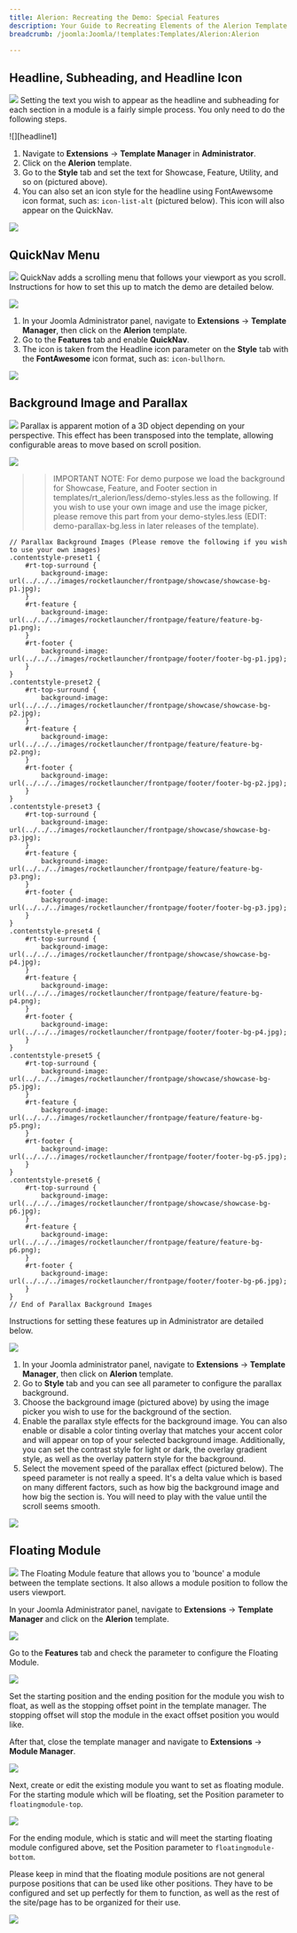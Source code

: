 ```yaml
---
title: Alerion: Recreating the Demo: Special Features
description: Your Guide to Recreating Elements of the Alerion Template for Joomla
breadcrumb: /joomla:Joomla/!templates:Templates/Alerion:Alerion

---
```


Headline, Subheading, and Headline Icon
-----
![][headline3]
Setting the text you wish to appear as the headline and subheading for each section in a module is a fairly simple process. You only need to do the following steps.

![][headline1]
1. Navigate to **Extensions** → **Template Manager** in **Administrator**.
2. Click on the **Alerion** template.
3. Go to the **Style** tab and set the text for Showcase, Feature, Utility, and so on (pictured above).
4. You can also set an icon style for the headline using FontAwewsome icon format, such as: `icon-list-alt` (pictured below). This icon will also appear on the QuickNav.

![][headline2]

QuickNav Menu
-----
![][quicknav1]
QuickNav adds a scrolling menu that follows your viewport as you scroll. Instructions for how to set this up to match the demo are detailed below.

![][quicknav2]

1. In your Joomla Administrator panel, navigate to **Extensions** → **Template Manager**, then click on the **Alerion** template.
2. Go to the **Features** tab and enable **QuickNav**.
3. The icon is taken from the Headline icon parameter on the **Style** tab with the **FontAwesome** icon format, such as: `icon-bullhorn`.

![][quicknav3]

Background Image and Parallax
-----
![][parallax1]
Parallax is apparent motion of a 3D object depending on your perspective. This effect has been transposed into the template, allowing configurable areas to move based on scroll position.

![][parallax2]

>> IMPORTANT NOTE: For demo purpose we load the background for Showcase, Feature, and Footer section in templates/rt_alerion/less/demo-styles.less as the following. If you wish to use your own image and use the image picker, please remove this part from your demo-styles.less (EDIT: demo-parallax-bg.less in later releases of the template).

~~~
// Parallax Background Images (Please remove the following if you wish to use your own images)
.contentstyle-preset1 {
    #rt-top-surround {
        background-image: url(../../../images/rocketlauncher/frontpage/showcase/showcase-bg-p1.jpg);
    }
    #rt-feature {
        background-image: url(../../../images/rocketlauncher/frontpage/feature/feature-bg-p1.png);
    }   
    #rt-footer {
        background-image: url(../../../images/rocketlauncher/frontpage/footer/footer-bg-p1.jpg);
    }   
}
.contentstyle-preset2 {
    #rt-top-surround {
        background-image: url(../../../images/rocketlauncher/frontpage/showcase/showcase-bg-p2.jpg);
    }
    #rt-feature {
        background-image: url(../../../images/rocketlauncher/frontpage/feature/feature-bg-p2.png);
    }      
    #rt-footer {
        background-image: url(../../../images/rocketlauncher/frontpage/footer/footer-bg-p2.jpg);
    }   
}
.contentstyle-preset3 {
    #rt-top-surround {
        background-image: url(../../../images/rocketlauncher/frontpage/showcase/showcase-bg-p3.jpg);
    }
    #rt-feature {
        background-image: url(../../../images/rocketlauncher/frontpage/feature/feature-bg-p3.png);
    }      
    #rt-footer {
        background-image: url(../../../images/rocketlauncher/frontpage/footer/footer-bg-p3.jpg);
    }   
}
.contentstyle-preset4 {
    #rt-top-surround {
        background-image: url(../../../images/rocketlauncher/frontpage/showcase/showcase-bg-p4.jpg);
    }
    #rt-feature {
        background-image: url(../../../images/rocketlauncher/frontpage/feature/feature-bg-p4.png);
    }      
    #rt-footer {
        background-image: url(../../../images/rocketlauncher/frontpage/footer/footer-bg-p4.jpg);
    }   
}
.contentstyle-preset5 {
    #rt-top-surround {
        background-image: url(../../../images/rocketlauncher/frontpage/showcase/showcase-bg-p5.jpg);
    }
    #rt-feature {
        background-image: url(../../../images/rocketlauncher/frontpage/feature/feature-bg-p5.png);
    }      
    #rt-footer {
        background-image: url(../../../images/rocketlauncher/frontpage/footer/footer-bg-p5.jpg);
    }   
}
.contentstyle-preset6 {
    #rt-top-surround {
        background-image: url(../../../images/rocketlauncher/frontpage/showcase/showcase-bg-p6.jpg);
    }
    #rt-feature {
        background-image: url(../../../images/rocketlauncher/frontpage/feature/feature-bg-p6.png);
    }      
    #rt-footer {
        background-image: url(../../../images/rocketlauncher/frontpage/footer/footer-bg-p6.jpg);
    }   
}
// End of Parallax Background Images
~~~

Instructions for setting these features up in Administrator are detailed below.

![][parallax3]

1. In your Joomla administrator panel, navigate to **Extensions** → **Template Manager**, then click on **Alerion** template.
2. Go to **Style** tab and you can see all parameter to configure the parallax background.
3. Choose the background image (pictured above) by using the image picker you wish to use for the background of the section.
4. Enable the parallax style effects for the background image. You can also enable or disable a color tinting overlay that matches your accent color and will appear on top of your selected background image. Additionally, you can set the contrast style for light or dark, the overlay gradient style, as well as the overlay pattern style for the background.
5. Select the movement speed of the parallax effect (pictured below). The speed parameter is not really a speed. It's a delta value which is based on many different factors, such as how big the background image and how big the section is. You will need to play with the value until the scroll seems smooth.

![][parallax4]

Floating Module
-----
![][floating1]
The Floating Module feature that allows you to 'bounce' a module between the template sections. It also allows a module position to follow the users viewport. 

In your Joomla Administrator panel, navigate to **Extensions** → **Template Manager** and click on the **Alerion** template.

![][floating2]

Go to the **Features** tab and check the parameter to configure the Floating Module.

![][floating3]

Set the starting position and the ending position for the module you wish to float, as well as the stopping offset point in the template manager. The stopping offset will stop the module in the exact offset position you would like.

After that, close the template manager and navigate to **Extensions** → **Module Manager**.

![][floating4]

Next, create or edit the existing module you want to set as floating module. For the starting module which will be floating, set the Position parameter to `floatingmodule-top`.

![][floating5]

For the ending module, which is static and will meet the starting floating module configured above, set the Position parameter to `floatingmodule-bottom`.

Please keep in mind that the floating module positions are not general purpose positions that can be used like other positions. They have to be configured and set up perfectly for them to function, as well as the rest of the site/page has to be organized for their use.

![][floating6]

[headline2]: assets/headline_2.jpeg
[headline3]: assets/headline_3.jpeg
[quicknav1]: assets/quicknav_1.jpeg
[quicknav2]: assets/quicknav_2.jpeg
[quicknav3]: assets/quicknav_3.jpeg
[parallax1]: assets/parallax_1.jpeg
[parallax2]: assets/parallax_2.jpeg
[parallax3]: assets/parallax_3.jpeg
[parallax4]: assets/parallax_4.jpeg
[floating1]: assets/floating_1.jpeg
[floating2]: assets/floating_2.jpeg
[floating3]: assets/floating_3.jpeg
[floating4]: assets/floating_4.jpeg
[floating5]: assets/floating_5.jpeg
[floating6]: assets/floating_6.jpeg